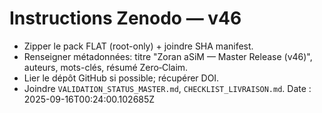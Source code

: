 # Instructions Zenodo — v46
- Zipper le pack FLAT (root-only) + joindre SHA manifest.
- Renseigner métadonnées: titre "Zoran aSiM — Master Release (v46)", auteurs, mots-clés, résumé Zero‑Claim.
- Lier le dépôt GitHub si possible; récupérer DOI.
- Joindre `VALIDATION_STATUS_MASTER.md`, `CHECKLIST_LIVRAISON.md`.
Date : 2025-09-16T00:24:00.102685Z
